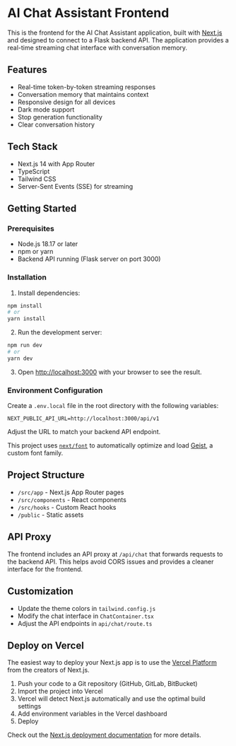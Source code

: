 # AI Chat Assistant Frontend

This is the frontend for the AI Chat Assistant application, built with [Next.js](https://nextjs.org) and designed to connect to a Flask backend API. The application provides a real-time streaming chat interface with conversation memory.

## Features

- Real-time token-by-token streaming responses
- Conversation memory that maintains context
- Responsive design for all devices
- Dark mode support
- Stop generation functionality
- Clear conversation history

## Tech Stack

- Next.js 14 with App Router
- TypeScript
- Tailwind CSS
- Server-Sent Events (SSE) for streaming

## Getting Started

### Prerequisites

- Node.js 18.17 or later
- npm or yarn
- Backend API running (Flask server on port 3000)

### Installation

1. Install dependencies:

```bash
npm install
# or
yarn install
```

2. Run the development server:

```bash
npm run dev
# or
yarn dev
```

3. Open [http://localhost:3000](http://localhost:3000) with your browser to see the result.

### Environment Configuration

Create a `.env.local` file in the root directory with the following variables:

```
NEXT_PUBLIC_API_URL=http://localhost:3000/api/v1
```

Adjust the URL to match your backend API endpoint.

This project uses [`next/font`](https://nextjs.org/docs/app/building-your-application/optimizing/fonts) to automatically optimize and load [Geist](https://vercel.com/font), a custom font family.

## Project Structure

- `/src/app` - Next.js App Router pages
- `/src/components` - React components
- `/src/hooks` - Custom React hooks
- `/public` - Static assets

## API Proxy

The frontend includes an API proxy at `/api/chat` that forwards requests to the backend API. This helps avoid CORS issues and provides a cleaner interface for the frontend.

## Customization

- Update the theme colors in `tailwind.config.js`
- Modify the chat interface in `ChatContainer.tsx`
- Adjust the API endpoints in `api/chat/route.ts`

## Deploy on Vercel

The easiest way to deploy your Next.js app is to use the [Vercel Platform](https://vercel.com/new) from the creators of Next.js.

1. Push your code to a Git repository (GitHub, GitLab, BitBucket)
2. Import the project into Vercel
3. Vercel will detect Next.js automatically and use the optimal build settings
4. Add environment variables in the Vercel dashboard
5. Deploy

Check out the [Next.js deployment documentation](https://nextjs.org/docs/app/building-your-application/deploying) for more details.
